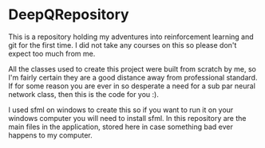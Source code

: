 # DeepQRepository
This is a repository holding my adventures into reinforcement learning and git for the first time. I did not take any courses on this so
please don't expect too much from me.

All the classes used to create this project were built from scratch by me, so I'm fairly certain they are a good distance away from
professional standard. If for some reason you are ever in so desperate a need for a sub par neural network class, then this is the code
for you :).

I used sfml on windows to create this so if you want to run it on your windows computer you will need to install sfml. In this
repository are the main files in the application, stored here in case something bad ever happens to my computer.
